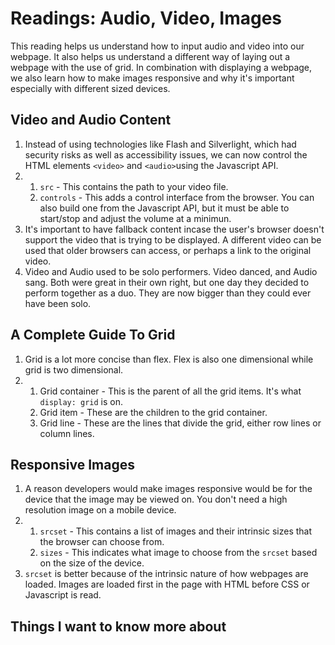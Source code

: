 # Readings: Audio, Video, Images
This reading helps us understand how to input audio and video into our webpage. It also helps us understand a different way of laying out a webpage with the use of grid. In combination with displaying a webpage, we also learn how to make images responsive and why it's important especially with different sized devices. 
## Video and Audio Content
  1. Instead of using technologies like Flash and Silverlight, which had security risks as well as accessibility issues, we can now control the HTML elements `<video>` and `<audio>`using the Javascript API. 
  2. 1. `src` - This contains the path to your video file.
     2. `controls` - This adds a control interface from the browser. You can also build one from the Javascript API, but it must be able to start/stop and adjust the volume at a minimun.
  3. It's important to have fallback content incase the user's browser doesn't support the video that is trying to be displayed. A different video can be used that older browsers can access, or perhaps a link to the original video.
  4. Video and Audio used to be solo performers. Video danced, and Audio sang. Both were great in their own right, but one day they decided to perform together as a duo. They are now bigger than they could ever have been solo. 

## A Complete Guide To Grid
  1. Grid is a lot more concise than flex. Flex is also one dimensional while grid is two dimensional. 
  2. 1. Grid container - This is the parent of all the grid items. It's what `display: grid` is on. 
     2. Grid item - These are the children to the grid container.
     3. Grid line - These are the lines that divide the grid, either row lines or column lines.

## Responsive Images
  1. A reason developers would make images responsive would be for the device that the image may be viewed on. You don't need a high resolution image on a mobile device.
  2. 1. `srcset` - This contains a list of images and their intrinsic sizes that the browser can choose from.
     2. `sizes` -  This indicates what image to choose from the `srcset` based on the size of the device.
  3. `srcset` is better because of the intrinsic nature of how webpages are loaded. Images are loaded first in the page with HTML before CSS or Javascript is read.


## Things I want to know more about
